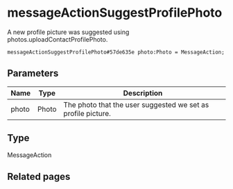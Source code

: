 # messageActionSuggestProfilePhoto
A new profile picture was suggested using photos.uploadContactProfilePhoto.

```
messageActionSuggestProfilePhoto#57de635e photo:Photo = MessageAction;
```

## Parameters
| Name | Type | Description |
| ---- | :----: | ----------- |
| photo | Photo | The photo that the user suggested we set as profile picture. |


## Type
MessageAction

## Related pages
